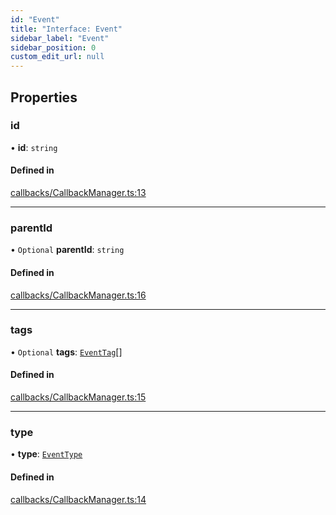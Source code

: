 ```yaml
---
id: "Event"
title: "Interface: Event"
sidebar_label: "Event"
sidebar_position: 0
custom_edit_url: null
---
```


## Properties

### id

• **id**: `string`

#### Defined in

[callbacks/CallbackManager.ts:13](https://github.com/run-llama/LlamaIndexTS/blob/dc91f5f/packages/core/src/callbacks/CallbackManager.ts#L13)

___

### parentId

• `Optional` **parentId**: `string`

#### Defined in

[callbacks/CallbackManager.ts:16](https://github.com/run-llama/LlamaIndexTS/blob/dc91f5f/packages/core/src/callbacks/CallbackManager.ts#L16)

___

### tags

• `Optional` **tags**: [`EventTag`](../modules.md#eventtag)[]

#### Defined in

[callbacks/CallbackManager.ts:15](https://github.com/run-llama/LlamaIndexTS/blob/dc91f5f/packages/core/src/callbacks/CallbackManager.ts#L15)

___

### type

• **type**: [`EventType`](../modules.md#eventtype)

#### Defined in

[callbacks/CallbackManager.ts:14](https://github.com/run-llama/LlamaIndexTS/blob/dc91f5f/packages/core/src/callbacks/CallbackManager.ts#L14)
